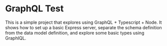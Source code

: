 # GraphQL Test

This is a simple project that explores using GraphQL + Typescript + Node. It shows how to set up a basic Express server, separate the schema definition from the data model definition, and explore some basic types using GraphIQL.

